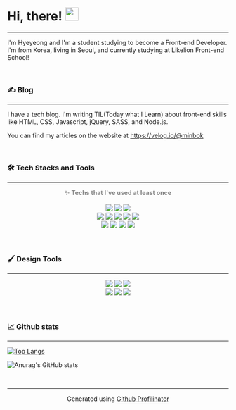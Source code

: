# Hi, there! <img src="https://raw.githubusercontent.com/MartinHeinz/MartinHeinz/master/wave.gif" width="30px">

---
I'm Hyeyeong and I'm a student studying to become a Front-end Developer.<br>
I'm from Korea, living in Seoul, and currently studying at Likelion Front-end School!

<br>

### ✍ Blog
---
I have a tech blog. I'm writing TIL(Today what I Learn) about front-end skills
<br>like HTML, CSS, Javascript, jQuery, SASS, and Node.js. 

You can find my articles on the website at https://velog.io/@minbok

<br>


### 🛠 Tech Stacks and Tools
---
<div align="center">
✨ <span style="color:grey"><b>Techs that I've used at least once</b><span>
</div>
<br>
<div align="center">
<img src="https://img.shields.io/badge/-HTML5-E34F26?style=flat&logo=HTML5&logoColor=white">

<img src="https://img.shields.io/badge/-CSS3-1572B6?style=flat&logo=CSS3&logoColor=white">

<img src="https://img.shields.io/badge/-JavaScript-F7DF1E?style=flat&logo=JavaScript&logoColor=white">
</div>

<div align="center">
<img src="https://img.shields.io/badge/-jQuery-0769AD?style=flat&logo=jQuery&logoColor=white">

<img src="https://img.shields.io/badge/-Node.js-339933?style=flat&logo=Node.js&logoColor=white">

<img src="https://img.shields.io/badge/-Sass-CC6699?style=flat&logo=Sass&logoColor=white">

<img src="https://img.shields.io/badge/-Linux-FCC624?style=flat&logo=Linux&logoColor=white">

<img src="https://img.shields.io/badge/-Ubuntu-E95420?style=flat&logo=Ubuntu&logoColor=white">
</div>

<div align="center">
<img src="https://img.shields.io/badge/-Git-F05032?style=flat&logo=Git&logoColor=white">

<img src="https://img.shields.io/badge/-GitHub-181717?style=flat&logo=GitHub&logoColor=white">

<img src="https://img.shields.io/badge/-Visual Studio Code-007ACC?style=flat&logo=Visual Studio Code&logoColor=white">

<img src="https://img.shields.io/badge/-RStudio-75AADB?style=flat&logo=RStudio&logoColor=white">
</div>

<br>
<br>

### 🖌 Design Tools
---
<div align="center">
<img src="https://img.shields.io/badge/-Adobe XD-FF61F6?style=flat&logo=Adobe XD&logoColor=white">

<img src="https://img.shields.io/badge/-Figma-F24E1E?style=flat&logo=Figma&logoColor=white">

<img src="https://img.shields.io/badge/-Autodesk-0696D7?style=flat&logo=Autodesk&logoColor=white">
</div>

<div align="center">
<img src="https://img.shields.io/badge/-Adobe Photoshop-31A8FF?style=flat&logo=Adobe Photoshop&logoColor=white">

<img src="https://img.shields.io/badge/-Adobe Illustrator-FF9A00?style=flat&logo=Adobe Illustrator&logoColor=white">

<img src="https://img.shields.io/badge/-Adobe After Effects-9999FF?style=flat&logo=Adobe After Effects&logoColor=white">
</div>

<br>
<br>

### 📈 Github stats
---
[![Top Langs](https://github-readme-stats.vercel.app/api/top-langs/?username=minbok-1998&layout=compact&theme=dracula)](https://github.com/anuraghazra/github-readme-stats)

![Anurag's GitHub stats](https://github-readme-stats.vercel.app/api?username=minbok-1998&show_icons=true&theme=dracula)
  

<br />

----
<div align="center">Generated using <a href="https://profilinator.rishav.dev/" target="_blank">Github Profilinator</a></div>
